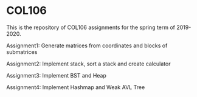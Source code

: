 # COL106

This is the repository of COL106 assignments for the spring term of 2019-2020.

Assignment1: Generate matrices from coordinates and blocks of submatrices

Assignment2: Implement stack, sort a stack and create calculator

Assignment3: Implement BST and Heap

Assignment4: Implement Hashmap and Weak AVL Tree

